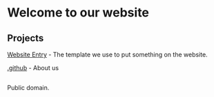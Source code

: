 # Welcome to our website #

## Projects ##

[Website Entry](http://191512.xyz/website-entry/) - The template we use to put something on the website.

[.github](https://191512.xyz/.github) - About us

##

Public domain.

<style>@media (prefers-color-scheme:dark){:root{filter:invert(100%)}}</style>
